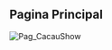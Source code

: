 ## Pagina Principal
![Pag_CacauShow](https://user-images.githubusercontent.com/78672215/113481940-c2c7f900-9472-11eb-8815-9726731c1916.png)
